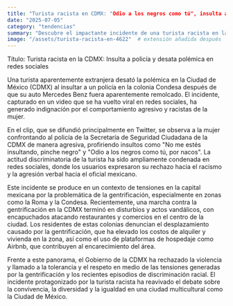 ```yaml
---
title: "Turista racista en CDMX: "Odio a los negros como tú", insulta a policía"
date: "2025-07-05"
category: "tendencias"
summary: "Descubre el impactante incidente de una turista racista en la CDMX que desata la indignación en redes sociales. Una mujer extranjera insulta a un policía con comentarios racistas, generando controversia en medio de la lucha contra la gentrificación en la ciudad. ¡No te pierdas los detalles y la reacción de los usuarios en este vídeo que se vuelve viral!"
image: "/assets/turista-racista-en-4622"  # extensión añadida después
---
```


Título: Turista racista en la CDMX: Insulta a policía y desata polémica en redes sociales



Una turista aparentemente extranjera desató la polémica en la Ciudad de México (CDMX) al insultar a un policía en la colonia Condesa después de que su auto Mercedes Benz fuera aparentemente remolcado. El incidente, capturado en un video que se ha vuelto viral en redes sociales, ha generado indignación por el comportamiento agresivo y racistas de la mujer.



En el clip, que se difundió principalmente en Twitter, se observa a la mujer confrontando al policía de la Secretaría de Seguridad Ciudadana de la CDMX de manera agresiva, profiriendo insultos como "No me estés insultando, pinche negro" y "Odio a los negros como tú, por nacos". La actitud discriminatoria de la turista ha sido ampliamente condenada en redes sociales, donde los usuarios expresaron su rechazo hacia el racismo y la agresión verbal hacia el oficial mexicano.



Este incidente se produce en un contexto de tensiones en la capital mexicana por la problemática de la gentrificación, especialmente en zonas como la Roma y la Condesa. Recientemente, una marcha contra la gentrificación en la CDMX terminó en disturbios y actos vandálicos, con encapuchados atacando restaurantes y comercios en el centro de la ciudad. Los residentes de estas colonias denuncian el desplazamiento causado por la gentrificación, que ha elevado los costos de alquiler y vivienda en la zona, así como el uso de plataformas de hospedaje como Airbnb, que contribuyen al encarecimiento del área.



Frente a este panorama, el Gobierno de la CDMX ha rechazado la violencia y llamado a la tolerancia y el respeto en medio de las tensiones generadas por la gentrificación y los recientes episodios de discriminación racial. El incidente protagonizado por la turista racista ha reavivado el debate sobre la convivencia, la diversidad y la igualdad en una ciudad multicultural como la Ciudad de México.
